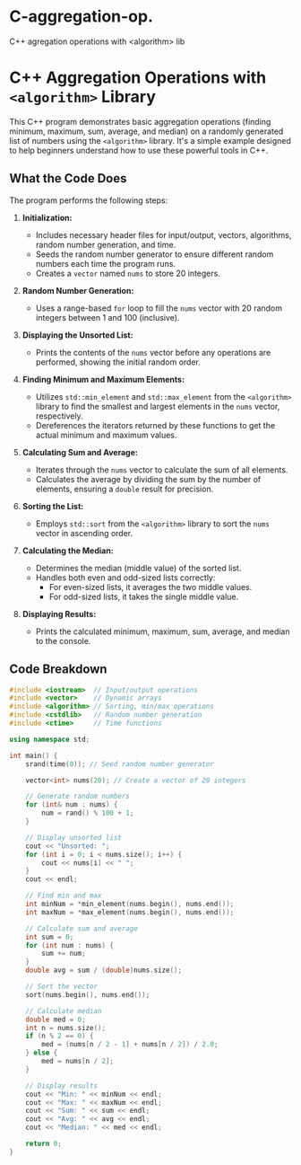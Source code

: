 # C-aggregation-op.
C++ agregation operations with &lt;algorithm> lib

# C++ Aggregation Operations with `<algorithm>` Library

This C++ program demonstrates basic aggregation operations (finding minimum, maximum, sum, average, and median) on a randomly generated list of numbers using the `<algorithm>` library. It's a simple example designed to help beginners understand how to use these powerful tools in C++.

## What the Code Does

The program performs the following steps:

1.  **Initialization:**
    * Includes necessary header files for input/output, vectors, algorithms, random number generation, and time.
    * Seeds the random number generator to ensure different random numbers each time the program runs.
    * Creates a `vector` named `nums` to store 20 integers.

2.  **Random Number Generation:**
    * Uses a range-based `for` loop to fill the `nums` vector with 20 random integers between 1 and 100 (inclusive).

3.  **Displaying the Unsorted List:**
    * Prints the contents of the `nums` vector before any operations are performed, showing the initial random order.

4.  **Finding Minimum and Maximum Elements:**
    * Utilizes `std::min_element` and `std::max_element` from the `<algorithm>` library to find the smallest and largest elements in the `nums` vector, respectively.
    * Dereferences the iterators returned by these functions to get the actual minimum and maximum values.

5.  **Calculating Sum and Average:**
    * Iterates through the `nums` vector to calculate the sum of all elements.
    * Calculates the average by dividing the sum by the number of elements, ensuring a `double` result for precision.

6.  **Sorting the List:**
    * Employs `std::sort` from the `<algorithm>` library to sort the `nums` vector in ascending order.

7.  **Calculating the Median:**
    * Determines the median (middle value) of the sorted list.
    * Handles both even and odd-sized lists correctly:
        * For even-sized lists, it averages the two middle values.
        * For odd-sized lists, it takes the single middle value.

8.  **Displaying Results:**
    * Prints the calculated minimum, maximum, sum, average, and median to the console.

## Code Breakdown

```cpp
#include <iostream>  // Input/output operations
#include <vector>    // Dynamic arrays
#include <algorithm> // Sorting, min/max operations
#include <cstdlib>   // Random number generation
#include <ctime>     // Time functions

using namespace std;

int main() {
    srand(time(0)); // Seed random number generator

    vector<int> nums(20); // Create a vector of 20 integers

    // Generate random numbers
    for (int& num : nums) {
        num = rand() % 100 + 1;
    }

    // Display unsorted list
    cout << "Unsorted: ";
    for (int i = 0; i < nums.size(); i++) {
        cout << nums[i] << " ";
    }
    cout << endl;

    // Find min and max
    int minNum = *min_element(nums.begin(), nums.end());
    int maxNum = *max_element(nums.begin(), nums.end());

    // Calculate sum and average
    int sum = 0;
    for (int num : nums) {
        sum += num;
    }
    double avg = sum / (double)nums.size();

    // Sort the vector
    sort(nums.begin(), nums.end());

    // Calculate median
    double med = 0;
    int n = nums.size();
    if (n % 2 == 0) {
        med = (nums[n / 2 - 1] + nums[n / 2]) / 2.0;
    } else {
        med = nums[n / 2];
    }

    // Display results
    cout << "Min: " << minNum << endl;
    cout << "Max: " << maxNum << endl;
    cout << "Sum: " << sum << endl;
    cout << "Avg: " << avg << endl;
    cout << "Median: " << med << endl;

    return 0;
}
